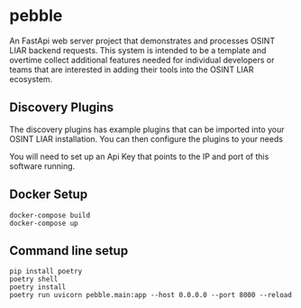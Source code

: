 # pebble
An FastApi web server project that demonstrates and processes OSINT LIAR backend requests. This system
is intended to be a template and overtime collect additional features needed for individual developers or teams
that are interested in adding their tools into the OSINT LIAR ecosystem. 


## Discovery Plugins
The discovery plugins has example plugins that can be imported into your OSINT LIAR
installation. You can then configure the plugins to your needs

You will need to set up an Api Key that points to the IP and port of this software
running.



## Docker Setup

```shell
docker-compose build
docker-compose up
```

## Command line setup

```shell
pip install poetry
poetry shell
poetry install
poetry run uvicorn pebble.main:app --host 0.0.0.0 --port 8000 --reload
```


